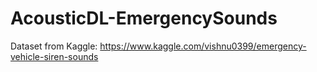 # AcousticDL-EmergencySounds


Dataset from Kaggle:  https://www.kaggle.com/vishnu0399/emergency-vehicle-siren-sounds
